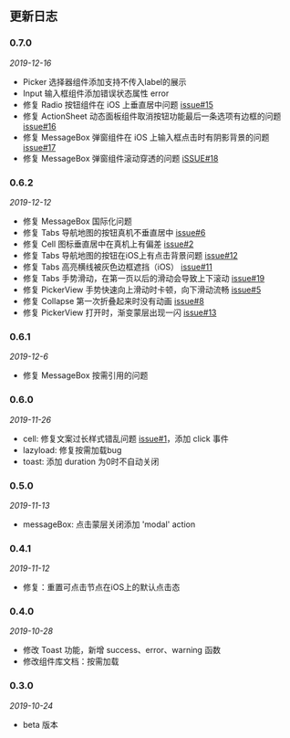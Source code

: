 ## 更新日志

### 0.7.0

*2019-12-16*

- Picker 选择器组件添加支持不传入label的展示
- Input 输入框组件添加错误状态属性 error
- 修复 Radio 按钮组件在 iOS 上垂直居中问题 [issue#15](https://git.jd.com/FTF/jm-design/issues/15)
- 修复 ActionSheet 动态面板组件取消按钮功能最后一条选项有边框的问题 [issue#16](https://git.jd.com/FTF/jm-design/issues/16)
- 修复 MessageBox 弹窗组件在 iOS 上输入框点击时有阴影背景的问题 [issue#17](https://git.jd.com/FTF/jm-design/issues/17)
- 修复 MessageBox 弹窗组件滚动穿透的问题 [iSSUE#18](https://git.jd.com/FTF/jm-design/issues/18)

### 0.6.2

*2019-12-12*

- 修复 MessageBox 国际化问题
- 修复 Tabs 导航地图的按钮真机不垂直居中 [issue#6](http://git.jd.com/FTF/jm-design/issues/6)
- 修复 Cell 图标垂直居中在真机上有偏差 [issue#2](http://git.jd.com/FTF/jm-design/issues/2)
- 修复 Tabs 导航地图的按钮在iOS上有点击背景问题 [issue#12](http://git.jd.com/FTF/jm-design/issues/12)
- 修复 Tabs 高亮横线被灰色边框遮挡（iOS） [issue#11](http://git.jd.com/FTF/jm-design/issues/11)
- 修复 Tabs 手势滑动，在第一页以后的滑动会导致上下滚动 [issue#19](http://git.jd.com/FTF/jm-design/issues/19)
- 修复 PickerView 手势快速向上滑动时卡顿，向下滑动流畅 [issue#5](http://git.jd.com/FTF/jm-design/issues/5)
- 修复 Collapse 第一次折叠起来时没有动画 [issue#8](http://git.jd.com/FTF/jm-design/issues/8)
- 修复 PickerView 打开时，渐变蒙层出现一闪 [issue#13](http://git.jd.com/FTF/jm-design/issues/13)

### 0.6.1

*2019-12-6*

- 修复 MessageBox 按需引用的问题

### 0.6.0

*2019-11-26*

- cell: 修复文案过长样式错乱问题 [issue#1](http://git.jd.com/FTF/jm-design/issues/1)，添加 click 事件
- lazyload: 修复按需加载bug
- toast: 添加 duration 为0时不自动关闭

### 0.5.0

*2019-11-13*

- messageBox: 点击蒙层关闭添加 'modal' action

### 0.4.1

*2019-11-12*

- 修复：重置可点击节点在iOS上的默认点击态

### 0.4.0

*2019-10-28*

- 修改 Toast 功能，新增 success、error、warning 函数
- 修改组件库文档：按需加载

### 0.3.0

*2019-10-24*

- beta 版本
